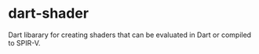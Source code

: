 # dart-shader

Dart libarary for creating shaders that can be evaluated in Dart or compiled to SPIR-V.
